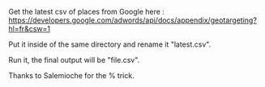Get the latest csv of places from Google here : https://developers.google.com/adwords/api/docs/appendix/geotargeting?hl=fr&csw=1

Put it inside of the same directory and rename it "latest.csv".

Run it, the final output will be "file.csv".

Thanks to Salemioche for the % trick.

